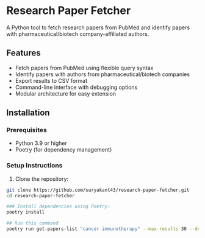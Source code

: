 # Research Paper Fetcher

A Python tool to fetch research papers from PubMed and identify papers with pharmaceutical/biotech company-affiliated authors.

## Features

- Fetch papers from PubMed using flexible query syntax
- Identify papers with authors from pharmaceutical/biotech companies
- Export results to CSV format
- Command-line interface with debugging options
- Modular architecture for easy extension

## Installation

### Prerequisites
- Python 3.9 or higher
- Poetry (for dependency management)

### Setup Instructions

1. Clone the repository:
```bash
git clone https://github.com/suryakant43/research-paper-fetcher.git
cd research-paper-fetcher

### Install dependencies using Poetry:
poetry install

## Run this command
poetry run get-papers-list "cancer immunotherapy" --max-results 30 --debug --file output.csv
